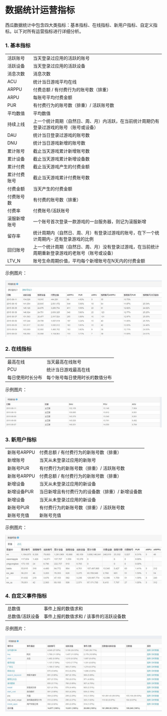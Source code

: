 # 数据统计运营指标

西瓜数据统计中包含四大类指标：基本指标、在线指标、新用户指标、自定义指标。以下对所有运营指标进行详细分析。
### 1. 基本指标

<table>
 <tr>
<td>活跃账号</td>  
 <td>
 当天登录过应用的活跃的账号                                                                                                                             </td>
</tr>
<tr>
 <td>活跃设备</td>
  <td>                 当天登录过应用的活跃设备
</td>
</tr> <tr>
<td>消息次数</td>
 <td>                 消息次数
</td>
 </tr> <tr>
 <td>ACU</td>
 <td>                      统计当日游戏平均在线
</td>

 </tr> <tr>
 <td>ARPPU</td>
  <td>                    付费总额 / 有付费行为的账号数（排重）
</td>
</tr> <tr> <td>ARPU</td>
 <td>                     每账号平均付费金额
</td>
</tr> <tr>
<td>PUR</td>
<td>                      有付费行为的账号数（排重）/ 活跃账号数
</td>
 </tr> <tr>
 <td>平均数值</td>
  <td>                 平均数值
</td>
</tr>  <tr> <td>持续上线</td> <td>                 上一个统计周期（自然日、周、月）内活跃，在当前统计周期仍有登录过游戏的账号（账号或设备）
</td> </tr> <tr> <td>DAU</td> <td>                      统计当日登录过游戏的账号数
</td> </tr> <tr> <td>DNU</td> <td>                      统计当日游戏新增的账号数
</td> </tr> <tr> <td>累计账号</td> <td>                 截止当天游戏累计新增账号数
</td> </tr> <tr> <td>累计设备</td> <td>                 截止当天游戏累计新增设备数
</td> </tr> <tr> <td>累计付费</td> <td>                 截止当天游戏产生的付费金额
</td> </tr> <tr> <td>累计付费账号</td> <td>             截止当天游戏累计付费账号数
</td> </tr> <tr> <td>付费金额</td> <td>                 当天产生的付费金额
</td> </tr> <tr> <td>付费账号数</td> <td>               有付费的账号数（排重）
</td> </tr> <tr> <td>付费率</td> <td>                   付费账号/活跃账号  
</td> </tr> <tr> <td>滚服新增账号</td> <td>             一个账号首次登录一款游戏的一台服务器，则记为滚服新增
</td> </tr> <tr> <td>留存率</td> <td>                   统计周期内（自然日、周、月）有登录过游戏的账号，在下一个统计周期内- 还有登录游戏的比例
</td> </tr> <tr> <td>回归账号</td> <td>                 上一个统计周期（自然日、周、月）没有登录过游戏，在当前统计周期重新登录游戏的老账号（账号或设备）
</td> </tr> <tr> <td>LTV_N</td> <td>                    账号生命周期价值，平均每个新增账号在N天内的付费金额

</table>

示例图片：

<img src="img/base_kpi.jpg"/>

### 2. 在线指标

<table>

 <tr>
 <td>最高在线</td>
  <td>  当天最高在线账号  </td>
</tr>
<tr>
<td>PCU</td>
<td>   统计当日游戏最高在线    </td>
</tr>
<tr>
<td>每日使用时长分布</td>
<td>         每个账号每日使用时长的数值分布    </td>
</tr>


</table>

示例图片：

<img src="img/online_server.jpg"/>



### 3. 新用户指标


<table>

 <tr>
 <td>新账号ARPPU</td>
  <td>  付费总额 / 有付费行为的新账号数（排重） </td>
</tr>

<tr>
 <td>新增账号</td>
<td> 当天从未登录过应用的新账号 </td>
</tr>

<tr>
<td>新账号PUR</td>
<td>有付费行为的新账号数（排重）/ 活跃账号数 </td>
</tr>

<tr>
<td>新账号ARPPU</td>
<td> 付费总额 / 有付费行为的新账号数（排重） </td>
 </tr>

 <tr>
 <td>新增设备</td>
 <td> 当天从未登录过应用的新设备  </td>
</tr>

<tr>
<td>新增设备PUR</td>
<td>当日新增且有付费行为的设备数（排重）/ 新增设备数 </td>
</tr>

<tr>
<td>新增设备</td>
 <td> 当天从未登录过应用的新设备
</td>
 </tr>

  <tr>
  <td>新账号PUR</td>
   <td> 有付费行为的新账号数（排重）/ 活跃账号数
</td>
 </tr>



  <tr>

  <td>新账号充值</td>
   <td>
  新账号充值

</td>

</tr>

</table>




示例图片：

<img src="img/new_user.jpg"/>


### 4. 自定义事件指标





<table>

<tr>
<td>总数值</td>
<td> 事件上报的数值求和 </td>
</tr>
<tr>
<td>总数值/活跃设备</td>
<td> 事件上报的数值求和 / 该事件的活跃设备数</td>
</tr>
</table>

示例图片：

<img src="img/event.jpg"/>
